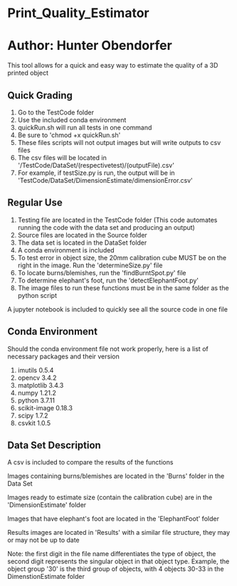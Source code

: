 # Print_Quality_Estimator

# Author: Hunter Obendorfer

This tool allows for a quick and easy way to estimate the quality of a 3D printed object

## Quick Grading
1. Go to the TestCode folder
2. Use the included conda environment
3. quickRun.sh will run all tests in one command
4. Be sure to 'chmod +x quickRun.sh'
5. These files scripts will not output images but will write outputs to csv files
6. The csv files will be located in '/TestCode/DataSet/(respectivetest)/(outputFile).csv'
7. For example, if testSize.py is run, the output will be in 'TestCode/DataSet/DimensionEstimate/dimensionError.csv'

## Regular Use

1. Testing file are located in the TestCode folder (This code automates running the code with the data set and producing an output)
2. Source files are located in the Source folder
3. The data set is located in the DataSet folder
4. A conda environment is included
5. To test error in object size, the 20mm calibration cube MUST be on the right in the image. Run the 'determineSize.py' file
6. To locate burns/blemishes, run the 'findBurntSpot.py' file
7. To determine elephant's foot, run the 'detectElephantFoot.py'
8. The image files to run these functions must be in the same folder as the python script

A jupyter notebook is included to quickly see all the source code in one file

## Conda Environment
Should the conda environment file not work properly, here is a list of necessary packages and their version

1. imutils 0.5.4
2. opencv 3.4.2
3. matplotlib 3.4.3
4. numpy 1.21.2
5. python 3.7.11
6. scikit-image 0.18.3
7. scipy 1.7.2
8. csvkit 1.0.5

## Data Set Description
A csv is included to compare the results of the functions

Images containing burns/blemishes are located in the 'Burns' folder in the Data Set

Images ready to estimate size (contain the calibration cube) are in the 'DimensionEstimate' folder

Images that have elephant's foot are located in the 'ElephantFoot' folder

Results images are located in 'Results' with a similar file structure, they may or may not be up to date

Note: the first digit in the file name differentiates the type of object, the second digit represents the singular object in that object type. Example, the object group '30' is the third group of objects, with 4 objects 30-33 in the DimenstionEstimate folder

